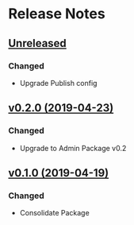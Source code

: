 # Release Notes

## [Unreleased](https://github.com/ixocreate/media-package/compare/0.2.0...develop)

### Changed
- Upgrade Publish config

## [v0.2.0 (2019-04-23)](https://github.com/ixocreate/media-package/compare/0.1.0...0.2.0)

### Changed
- Upgrade to Admin Package v0.2

## [v0.1.0 (2019-04-19)](https://github.com/ixocreate/media-package/compare/master...0.1.0)

### Changed
- Consolidate Package
